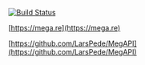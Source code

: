 [![Build Status](https://travis-ci.org/Kostecki/MEGAPanel.svg?branch=master)](https://travis-ci.org/Kostecki/MEGAPanel)

[https://mega.re](https://mega.re)

[https://github.com/LarsPede/MegAPI](https://github.com/LarsPede/MegAPI)